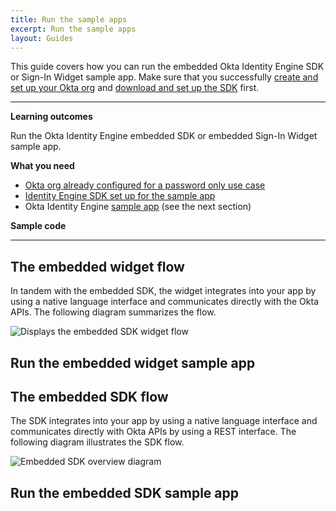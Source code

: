 ```yaml
---
title: Run the sample apps
excerpt: Run the sample apps
layout: Guides
---
```


<ApiLifecycle access="ie" />

This guide covers how you can run the embedded Okta Identity Engine SDK or Sign-In Widget sample app. Make sure that you successfully [create and set up your Okta org](/docs/guides/oie-embedded-common-org-setup/) and [download and set up the SDK](/docs/guides/oie-embedded-common-download-setup-app) first.

---

**Learning outcomes**

Run the Okta Identity Engine embedded SDK or embedded Sign-In Widget sample app.

**What you need**

* [Okta org already configured for a password only use case](/docs/guides/oie-embedded-common-org-setup/#set-up-your-okta-org-for-a-password-factor-only-use-case)
* [Identity Engine SDK set up for the sample app](/docs/guides/oie-embedded-common-download-setup-app/)
* Okta Identity Engine [sample app](#sample-code) (see the next section)

**Sample code**

<StackSnippet snippet="samplecode" />

---

## The embedded widget flow

In tandem with the embedded SDK, the widget integrates into your app by using a native language interface and communicates directly with the Okta APIs. The following diagram summarizes the flow.

<div class="three-quarter">

![Displays the embedded SDK widget flow](/img/oie-embedded-sdk/embedded-widget-overview.png)

</div>

## Run the embedded widget sample app

<StackSnippet snippet="runwidgetapp" />

## The embedded SDK flow

The SDK integrates into your app by using a native language interface and communicates directly with Okta APIs by using a REST interface. The following diagram illustrates the SDK flow.

<div class="three-quarter">

![Embedded SDK overview diagram](/img/oie-embedded-sdk/embedded-sdk-overview.png)

</div>

## Run the embedded SDK sample app

<StackSnippet snippet="runsdkapp" />
